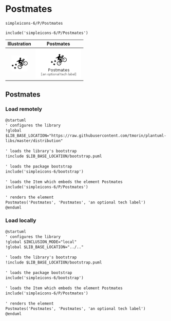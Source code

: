 # Postmates


```text
simpleicons-6/P/Postmates
```

```text
include('simpleicons-6/P/Postmates')
```



| Illustration | Postmates |
| :---: | :---: |
| ![illustration for Illustration](../../simpleicons-6/P/Postmates.png) | ![illustration for Postmates](../../simpleicons-6/P/Postmates.Local.png) |




## Postmates

### Load remotely
```plantuml
@startuml
' configures the library
!global $LIB_BASE_LOCATION="https://raw.githubusercontent.com/tmorin/plantuml-libs/master/distribution"

' loads the library's bootstrap
!include $LIB_BASE_LOCATION/bootstrap.puml

' loads the package bootstrap
include('simpleicons-6/bootstrap')

' loads the Item which embeds the element Postmates
include('simpleicons-6/P/Postmates')

' renders the element
Postmates('Postmates', 'Postmates', 'an optional tech label')
@enduml
```

### Load locally
```plantuml
@startuml
' configures the library
!global $INCLUSION_MODE="local"
!global $LIB_BASE_LOCATION="../.."

' loads the library's bootstrap
!include $LIB_BASE_LOCATION/bootstrap.puml

' loads the package bootstrap
include('simpleicons-6/bootstrap')

' loads the Item which embeds the element Postmates
include('simpleicons-6/P/Postmates')

' renders the element
Postmates('Postmates', 'Postmates', 'an optional tech label')
@enduml
```

